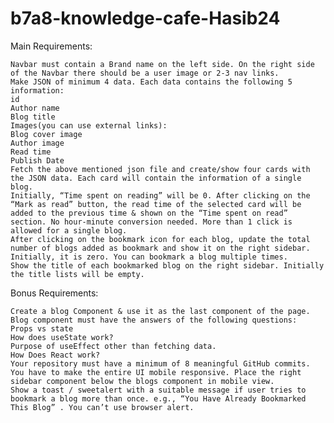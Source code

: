 # b7a8-knowledge-cafe-Hasib24


Main Requirements:

    Navbar must contain a Brand name on the left side. On the right side of the Navbar there should be a user image or 2-3 nav links.
    Make JSON of minimum 4 data. Each data contains the following 5 information:
    id
    Author name
    Blog title
    Images(you can use external links):
    Blog cover image
    Author image
    Read time
    Publish Date
    Fetch the above mentioned json file and create/show four cards with the JSON data. Each card will contain the information of a single blog.
    Initially, “Time spent on reading” will be 0. After clicking on the “Mark as read” button, the read time of the selected card will be added to the previous time & shown on the “Time spent on read” section. No hour-minute conversion needed. More than 1 click is allowed for a single blog.
    After clicking on the bookmark icon for each blog, update the total number of blogs added as bookmark and show it on the right sidebar. Initially, it is zero. You can bookmark a blog multiple times.
    Show the title of each bookmarked blog on the right sidebar. Initially the title lists will be empty. 


Bonus Requirements:

    Create a blog Component & use it as the last component of the page. Blog component must have the answers of the following questions:
    Props vs state
    How does useState work?
    Purpose of useEffect other than fetching data.
    How Does React work?
    Your repository must have a minimum of 8 meaningful GitHub commits.
    You have to make the entire UI mobile responsive. Place the right sidebar component below the blogs component in mobile view.
    Show a toast / sweetalert with a suitable message if user tries to bookmark a blog more than once. e.g., “You Have Already Bookmarked This Blog” . You can’t use browser alert. 
